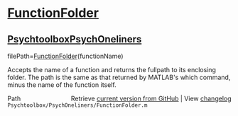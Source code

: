 # [FunctionFolder](FunctionFolder)
## [Psychtoolbox](Psychtoolbox)[PsychOneliners](PsychOneliners)

filePath=[FunctionFolder](FunctionFolder)(functionName)  
  
Accepts the name of a function and returns the fullpath to its enclosing  
folder.  The path is the same as that returned by MATLAB's which command,  
minus the name of the function itself.  




<div class="code_header" style="text-align:right;">
  <span style="float:left;">Path&nbsp;&nbsp;</span> <span class="counter">Retrieve <a href=
  "https://raw.github.com/Psychtoolbox-3/Psychtoolbox-3/beta/Psychtoolbox/PsychOneliners/FunctionFolder.m">current version from GitHub</a> | View <a href=
  "https://github.com/Psychtoolbox-3/Psychtoolbox-3/commits/beta/Psychtoolbox/PsychOneliners/FunctionFolder.m">changelog</a></span>
</div>
<div class="code">
  <code>Psychtoolbox/PsychOneliners/FunctionFolder.m</code>
</div>

